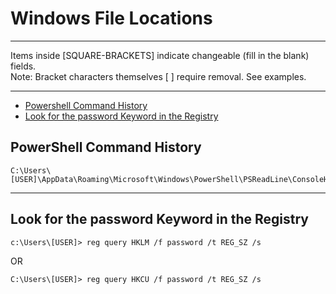 # Windows File Locations

*********************************************************************************
Items inside [SQUARE-BRACKETS] indicate changeable (fill in the blank) fields.  
Note: Bracket characters themselves [ ] require removal. See examples.
*********************************************************************************

* [Powershell Command History](#powershell-command-history)
* [Look for the password Keyword in the Registry](#look-for-the-password-keyword-in-the-registry)

## PowerShell Command History
```
C:\Users\[USER]\AppData\Roaming\Microsoft\Windows\PowerShell\PSReadLine\ConsoleHost_history.txt
```

********************************************

## Look for the password Keyword in the Registry

```
c:\Users\[USER]> reg query HKLM /f password /t REG_SZ /s
```
OR
```
C:\Users\[USER]> reg query HKCU /f password /t REG_SZ /s
```
